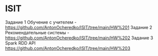 # ISIT

Задание 1 Обучение с учителем - https://github.com/AntonOcheredko/ISIT/tree/main/HW%201
Задание 2 Рекомендательные системы - https://github.com/AntonOcheredko/ISIT/tree/main/HW%202
Задание 3 Spark RDD API https://github.com/AntonOcheredko/ISIT/tree/main/HW%203
